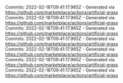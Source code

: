 Commits: 2022-02-18T09:41:17.965Z - Generated via https://github.com/marketplace/actions/artificial-grass
<br>
Commits: 2022-02-18T09:41:17.965Z - Generated via https://github.com/marketplace/actions/artificial-grass
<br>
Commits: 2022-02-18T09:41:17.965Z - Generated via https://github.com/marketplace/actions/artificial-grass
<br>
Commits: 2022-02-18T09:41:17.965Z - Generated via https://github.com/marketplace/actions/artificial-grass
<br>
Commits: 2022-02-18T09:41:17.965Z - Generated via https://github.com/marketplace/actions/artificial-grass
<br>
Commits: 2022-02-18T09:41:17.965Z - Generated via https://github.com/marketplace/actions/artificial-grass
<br>
Commits: 2022-02-18T09:41:17.965Z - Generated via https://github.com/marketplace/actions/artificial-grass
<br>
